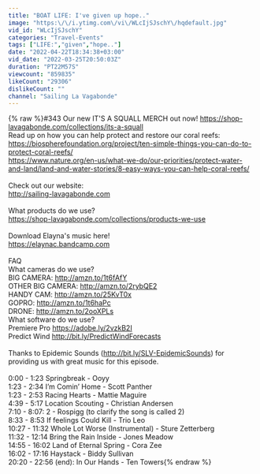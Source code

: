 ```yaml
---
title: "BOAT LIFE: I've given up hope.."
image: "https:\/\/i.ytimg.com\/vi\/WLcIjSJschY\/hqdefault.jpg"
vid_id: "WLcIjSJschY"
categories: "Travel-Events"
tags: ["LIFE:","given","hope.."]
date: "2022-04-22T18:34:38+03:00"
vid_date: "2022-03-25T20:50:03Z"
duration: "PT22M57S"
viewcount: "859835"
likeCount: "29306"
dislikeCount: ""
channel: "Sailing La Vagabonde"
---
```

{% raw %}#343 Our new IT'S A SQUALL MERCH out now! <a rel="nofollow" target="blank" href="https://shop-lavagabonde.com/collections/its-a-squall">https://shop-lavagabonde.com/collections/its-a-squall</a><br />Read up on how you can help protect and restore our coral reefs: <br /><a rel="nofollow" target="blank" href="https://biospherefoundation.org/project/ten-simple-things-you-can-do-to-protect-coral-reefs/">https://biospherefoundation.org/project/ten-simple-things-you-can-do-to-protect-coral-reefs/</a><br /><a rel="nofollow" target="blank" href="https://www.nature.org/en-us/what-we-do/our-priorities/protect-water-and-land/land-and-water-stories/8-easy-ways-you-can-help-coral-reefs/">https://www.nature.org/en-us/what-we-do/our-priorities/protect-water-and-land/land-and-water-stories/8-easy-ways-you-can-help-coral-reefs/</a><br /><br />Check out our website:<br /><a rel="nofollow" target="blank" href="http://sailing-lavagabonde.com">http://sailing-lavagabonde.com</a><br /><br />What products do we use?<br /><a rel="nofollow" target="blank" href="https://shop-lavagabonde.com/collections/products-we-use">https://shop-lavagabonde.com/collections/products-we-use</a><br /><br />Download Elayna's music here!<br /><a rel="nofollow" target="blank" href="https://elaynac.bandcamp.com">https://elaynac.bandcamp.com</a><br /><br />FAQ<br />What cameras do we use?<br />BIG CAMERA: <a rel="nofollow" target="blank" href="http://amzn.to/1t6fAfY">http://amzn.to/1t6fAfY</a><br />OTHER BIG CAMERA: <a rel="nofollow" target="blank" href="http://amzn.to/2rybQE2">http://amzn.to/2rybQE2</a><br />HANDY CAM: <a rel="nofollow" target="blank" href="http://amzn.to/25KvT0x">http://amzn.to/25KvT0x</a><br />GOPRO: <a rel="nofollow" target="blank" href="http://amzn.to/1t6haPc">http://amzn.to/1t6haPc</a><br />DRONE: <a rel="nofollow" target="blank" href="http://amzn.to/2ooXPLs">http://amzn.to/2ooXPLs</a><br />What software do we use?<br />Premiere Pro <a rel="nofollow" target="blank" href="https://adobe.ly/2vzkB2I">https://adobe.ly/2vzkB2I</a><br />Predict Wind <a rel="nofollow" target="blank" href="http://bit.ly/PredictWindForecasts">http://bit.ly/PredictWindForecasts</a><br /><br />Thanks to Epidemic Sounds (<a rel="nofollow" target="blank" href="http://bit.ly/SLV-EpidemicSounds)">http://bit.ly/SLV-EpidemicSounds)</a> for providing us with great music for this episode.<br /><br />0:00 - 1:23 Springbreak - Ooyy<br />1:23 - 2:34 I’m Comin’ Home - Scott Panther<br />1:23 - 2:53 Racing Hearts - Mattie Maguire <br />4:39 - 5:17 Location Scouting - Christian Andersen <br />7:10 - 8:07:  2 - Rospigg (to clarify the song is called 2) <br />8:33 - 8:53 If feelings Could Kill - Trio Leo<br />10:27 - 11:32 Whole Lot Worse (Instrumental) - Sture Zetterberg<br />11:32 - 12:14 Bring the Rain Inside - Jones Meadow <br />14:55 - 16:02 Land of Eternal Spring - Cora Zee<br />16:02 - 17:16 Haystack - Biddy Sullivan <br />20:20 - 22:56 (end): In Our Hands - Ten Towers{% endraw %}
